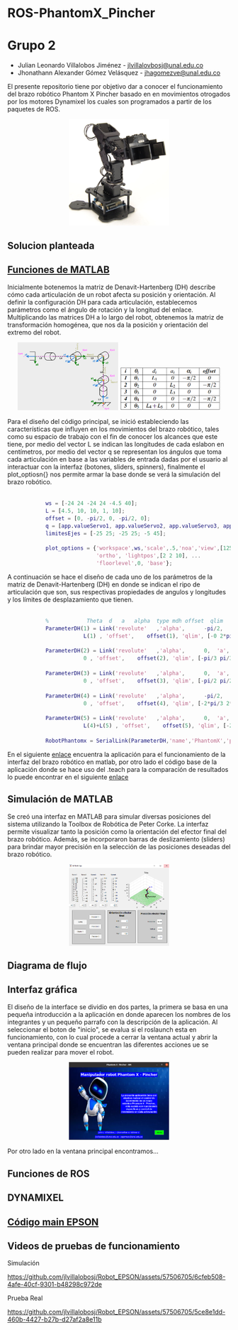 # ROS-PhantomX_Pincher

# Grupo 2

- Julian Leonardo Villalobos Jiménez - jlvillalovbosj@unal.edu.co
- Jhonathann Alexander Gómez Velásquez - jhagomezve@unal.edu.co

El presente repositorio tiene por objetivo dar a conocer el funcionamiento del brazo robótico Phantom X Pincher basado en en movimientos otrogados por los motores Dynamixel los cuales son programados a partir de los paquetes de ROS.

<p align="center">
  <img src="/Imagenes/PhantomXGeneral.PNG" style="width: 45%; height: auto;" /  />
</p>

## Solucion planteada

## [Funciones de MATLAB](/Lab2/Main.prg)
Inicialmente botenemos la matriz de Denavit-Hartenberg (DH) describe cómo cada articulación de un robot afecta su posición y orientación. Al definir la configuración DH para cada articulación, establecemos parámetros como el ángulo de rotación y la longitud del enlace. Multiplicando las matrices DH a lo largo del robot, obtenemos la matriz de transformación homogénea, que nos da la posición y orientación del extremo del robot. 
<p align="center">
  <img src="/Imagenes/DiagramaphantomX.PNG" style="width: 45%; height: auto;" /  />
  <img src="/Imagenes/MatrizDH.PNG" style="width: 45%; height: auto;" /  />
</p>

Para el diseño del código principal, se inició estableciendo las características que influyen en los movimientos del brazo robótico, tales como su espacio de trabajo con el fin de conocer los alcances que este tiene, por medio del vector L se indican las longitudes de cada eslabon en centímetros, por medio del vector q se representan los  ángulos que toma cada articulación en base a las variables de entrada dadas por el usuario al interactuar con la interfaz (botones, sliders, spinners), finalmente el plot_optiosn{} nos permite armar la base donde se verá la simulación del brazo robótico.
```matlab

            ws = [-24 24 -24 24 -4.5 40];
            L = [4.5, 10, 10, 1, 10]; 
            offset = [0, -pi/2, 0, -pi/2, 0];
            q = [app.valueServo1, app.valueServo2, app.valueServo3, app.valueServo4, app.valueServo5]*pi/180;
            limitesEjes = [-25 25; -25 25; -5 45];

            plot_options = {'workspace',ws,'scale',.5,'noa','view',[125 25], 'tilesize',2, ...
                            'ortho', 'lightpos',[2 2 10], ...
                            'floorlevel',0, 'base'};
```
A continuación se hace el diseño de cada uno de los parámetros de la matriz de Denavit-Hartenberg (DH) en donde se indican el ripo de articulación que son, sus respectivas propiedades de angulos y longitudes y los límites de desplazamiento que tienen.
```matlab
            
            %            Theta  d   a   alpha  type mdh offset  qlim
            ParameterDH(1) = Link('revolute'   ,'alpha',      -pi/2,  'a',  0,      'd', ...
                        L(1) , 'offset',    offset(1), 'qlim', [-0 2*pi]);
            
            ParameterDH(2) = Link('revolute'   ,'alpha',      0,  'a',  L(2),      'd', ...
                        0 , 'offset',    offset(2), 'qlim', [-pi/3 pi/3]);
            
            ParameterDH(3) = Link('revolute'   ,'alpha',      0,  'a',  L(3),      'd', ...
                        0 , 'offset',    offset(3), 'qlim', [-pi/2 pi/2]);
            
            ParameterDH(4) = Link('revolute'   ,'alpha',      -pi/2,  'a',  0,      'd', ...
                        0 , 'offset',    offset(4), 'qlim', [-2*pi/3 2*pi/3]);
            
            ParameterDH(5) = Link('revolute'   ,'alpha',      0,  'a',  0,      'd', ...
                        L(4)+L(5) , 'offset',    offset(5), 'qlim', [-2*pi/3 2*pi/3]);
            
            RobotPhantomx = SerialLink(ParameterDH,'name','PhantomX','plotopt',plot_options);
```
En el siguiente [enlace](Matlab/Laboratorio4_PhantomX/appMovementPhantomX.mlapp) encuentra la aplicación para el funcionamiento de la interfaz del brazo robótico en matlab, por otro lado el código base de la aplicación donde se hace uso del .teach para la comparación de resultados lo puede encontrar en el siguiente [enlace](Matlab/Laboratorio4_PhantomX/appMovementPhantomX.mlapp)
## Simulación de MATLAB
Se creó una interfaz en MATLAB para simular diversas posiciones del sistema utilizando la Toolbox de Robótica de Peter Corke. La interfaz permite visualizar tanto la posición como la orientación del efector final del brazo robótico. Además, se incorporaron barras de deslizamiento (sliders) para brindar mayor precisión en la selección de las posiciones deseadas del brazo robótico.
<p align="center">
  <img src="/Imagenes/InterfaceMatlab.PNG" style="width: 45%; height: auto;" /  />
</p>

## Diagrama de flujo

## Interfaz gráfica
El diseño de la interface se dividio en dos partes, la primera se basa en una pequeña introducción a la aplicación en donde aparecen los nombres de los integrantes y un pequeño parrafo con la descripción de la aplicación. Al seleccionar el boton de "inicio", se evalua si el roslaunch esta en funcionamiento, con lo cual procede a cerrar la ventana actual y abrir la ventana principal donde se encuentran las diferentes acciones ue se pueden realizar para mover el robot.

<p align="center">
  <img src="/Imagenes/HomeApp.PNG" style="width: 45%; height: auto;" /  />
</p>

Por otro lado en la ventana principal encontramos...
## Funciones de ROS

## DYNAMIXEL



## [Código main EPSON](/Lab2/Main.prg)




## Videos de pruebas de funcionamiento

Simulación

https://github.com/jlvillalobosj/Robot_EPSON/assets/57506705/6cfeb508-4afe-40cf-9301-b48298c972de

Prueba Real

https://github.com/jlvillalobosj/Robot_EPSON/assets/57506705/5ce8e1dd-460b-4427-b27b-d27af2a8e11b
